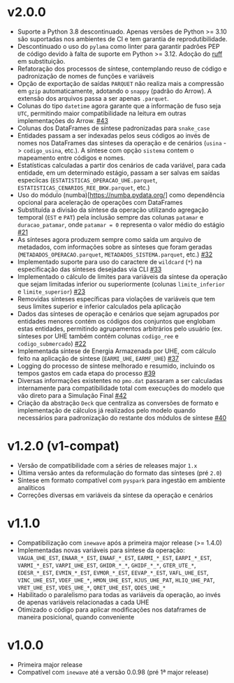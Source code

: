 # v2.0.0
- Suporte a Python 3.8 descontinuado. Apenas versões de Python >= 3.10 são suportadas nos ambientes de CI e tem garantia de reprodutibilidade.
- Descontinuado o uso do `pylama` como linter para garantir padrões PEP de código devido à falta de suporte em Python >= 3.12. Adoção do [ruff](https://github.com/astral-sh/ruff) em substituição.
- Refatoração dos processos de síntese, contemplando reuso de código e padronização de nomes de funções e variáveis
- Opção de exportação de saídas `PARQUET` não realiza mais a compressão em `gzip` automaticamente, adotando o `snappy` (padrão do Arrow). A extensão dos arquivos passa a ser apenas `.parquet`.
- Colunas do tipo `datetime` agora garante que a informação de fuso seja `UTC`, permitindo maior compatibilidade na leitura em outras implementações do Arrow. [#43](https://github.com/rjmalves/sintetizador-newave/issues/43)
- Colunas dos DataFrames de síntese padronizadas para `snake_case`
- Entidades passam a ser indexadas pelos seus códigos ao invés de nomes nos DataFrames das sínteses da operação e de cenários (`usina` -> `codigo_usina`, etc.). A síntese com opção `sistema` contem o mapeamento entre códigos e nomes.
- Estatísticas calculadas a partir dos cenários de cada variável, para cada entidade, em um determinado estágio, passam a ser salvas em saídas especíicas (`ESTATISTICAS_OPERACAO_UHE.parquet`, `ESTATISTICAS_CENARIOS_REE_BKW.parquet`, etc.)
- Uso do módulo (numba)[https://numba.pydata.org/] como dependência opcional para aceleração de operações com DataFrames
- Substituída a divisão da síntese da operação utilizando agregação temporal (`EST` e `PAT`) pela inclusão sempre das colunas `patamar` e `duracao_patamar`, onde `patamar = 0` representa o valor médio do estágio [#21](https://github.com/rjmalves/sintetizador-newave/issues/21)
- As sínteses agora produzem sempre como saída um arquivo de metadados, com informações sobre as sínteses que foram geradas (`METADADOS_OPERACAO.parquet`, `METADADOS_SISTEMA.parquet`, etc.) [#32](https://github.com/rjmalves/sintetizador-newave/issues/32)
- Implementado suporte para uso do caractere de `wildcard` (`*`) na especificação das sínteses desejadas via CLI [#33](https://github.com/rjmalves/sintetizador-newave/issues/33)
- Implementado o cálculo de limites para variáveis da síntese da operação que sejam limitadas inferior ou superiormente (colunas `limite_inferior` e `limite_superior`) [#23](https://github.com/rjmalves/sintetizador-newave/issues/23)
- Removidas sínteses específicas para violações de variáveis que tem seus limites superior e inferior calculados pela aplicação
- Dados das sínteses de operação e cenários que sejam agrupados por entidades menores contém os códigos dos conjuntos que englobam estas entidades, permitindo agrupamentos arbitrários pelo usuário (ex. sínteses por UHE também contém colunas `codigo_ree` e `codigo_submercado`) [#22](https://github.com/rjmalves/sintetizador-newave/issues/22)
- Implementada síntese de Energia Armazenada por UHE, com cálculo feito na aplicação de síntese (`EARMI_UHE`, `EARMF_UHE`) [#37](https://github.com/rjmalves/sintetizador-newave/issues/37)
- Logging do processo de síntese melhorado e resumido, incluindo os tempos gastos em cada etapa do processo [#39](https://github.com/rjmalves/sintetizador-newave/issues/39)
- Diversas informações existentes no `pmo.dat` passaram a ser calculadas internamente para compatibilidade total com execuções do modelo que vão direto para a Simulação Final [#42](https://github.com/rjmalves/sintetizador-newave/issues/42)
- Criação da abstração `Deck` que centraliza as conversões de formato e implementação de cálculos já realizados pelo modelo quando necessários para padronização do restante dos módulos de síntese [#40](https://github.com/rjmalves/sintetizador-newave/issues/40)


# v1.2.0 (v1-compat)

- Versão de compatibilidade com a séries de releases major `1.x`
- Última versão antes da reformulação do formato das sínteses (pré `2.0`)
- Síntese em formato compatível com `pyspark` para ingestão em ambiente analíticos
- Correções diversas em variáveis da síntese da operação e cenários

# v1.1.0

- Compatibilização com `inewave` após a primeira major release (>= 1.4.0)
- Implementadas novas variáveis para síntese da operação: `VAGUA_UHE_EST`, `ENAAR_*_EST`, `ENAAF_*_EST`, `EARMI_*_EST`, `EARPI_*_EST`, `VARMI_*_EST`, `VARPI_UHE_EST`, `GHIDR_*_*`, `GHIDF_*_*`, `GTER_UTE_*`, `EDESR_*_EST`, `EVMIN_*_EST`, `EVMOR_*_EST`, `EEVAP_*_EST`, `VAFL_UHE_EST`, `VINC_UHE_EST`, `VDEF_UHE_*`, `HMON_UHE_EST`, `HJUS_UHE_PAT`, `HLIQ_UHE_PAT`, `VRET_UHE_EST`, `VDES_UHE_*`, `QRET_UHE_EST`, `QDES_UHE_*`
- Habilitado o paralelismo para todas as variáveis da operação, ao invés de apenas variáveis relacionadas a cada UHE
- Otimizado o código para aplicar modificações nos dataframes de maneira posicional, quando conveniente

# v1.0.0

- Primeira major release
- Compatível com `inewave` até a versão 0.0.98 (pré 1ª major release)
